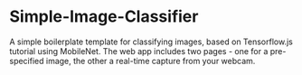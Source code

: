 # Simple-Image-Classifier
A simple boilerplate template for classifying images, based on Tensorflow.js tutorial using MobileNet.  The web app includes two pages - one for a pre-specified image, the other a real-time capture from your webcam.
